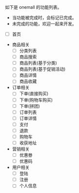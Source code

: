 如下是 onemall 的功能列表。

* 当功能被完成时，会标记已完成。
* 未完成的功能，欢迎一起来开发。

- [ ] 首页
- 商品相关
    - [ ] 分类列表
    - [ ] 商品搜索
    - [ ] 商品列表(基于分类)
    - [ ] 商品列表(基于促销活动)
    - [ ] 商品详情
    - [ ] 商品收藏
- 订单相关
    - [ ] 下单(直接购买)
    - [ ] 下单(购物车购买)
    - [ ] 下单(拼团)
    - [ ] 订单列表
    - [ ] 订单详情
    - [ ] 支付
    - [ ] 退款
    - [ ] 购物车
    - [ ] 收获地址
- 营销相关
    - [ ] 优惠劵
    - [ ] 优惠码
- 用户相关
    - [ ] 登陆
    - [ ] 注册
    - [ ] 个人信息
